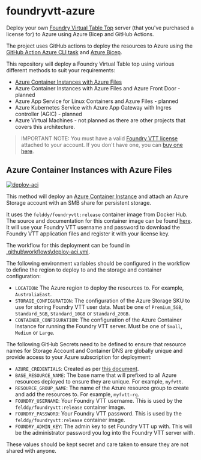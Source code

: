 # foundryvtt-azure

Deploy your own [Foundry Virtual Table Top](https://foundryvtt.com/) server (that you've purchased a license for) to Azure using Azure Bicep and GitHub Actions.

The project uses GitHub actions to deploy the resources to Azure using the [GitHub Action Azure CLI task](https://github.com/marketplace/actions/azure-cli-action) and [Azure Bicep](https://aka.ms/Bicep).

This repository will deploy a Foundry Virtual Table top using various different methods to suit your requirements:

- [Azure Container Instances with Azure Files](#azure-container-instances-with-azure-files)
- Azure Container Instances with Azure Files and Azure Front Door - planned
- Azure App Service for Linux Containers and Azure Files - planned
- Azure Kubernetes Service with Azure App Gateway with Ingres controller (AGIC) - planned
- Azure Virtual Machines - not planned as there are other projects that covers this architecture.

> IMPORTANT NOTE: You must have a valid [Foundry VTT license](https://foundryvtt.com/) attached to your account. If you don't have one, you can [buy one here](https://foundryvtt.com/purchase/).

## Azure Container Instances with Azure Files

[![deploy-aci](https://github.com/DsrDemoOrg/foundryvtt-azure/actions/workflows/deploy-aci.yml/badge.svg)](https://github.com/DsrDemoOrg/foundryvtt-azure/actions/workflows/deploy-aci.yml)

This method will deploy an [Azure Container Instance](https://docs.microsoft.com/en-us/azure/container-instances/container-instances-overview) and attach an Azure Storage account with an SMB share for persistent storage.

It uses the `felddy/foundryvtt:release` container image from Docker Hub. The source and documentation for this container image can be found [here](https://github.com/felddy/foundryvtt-docker). It will use your Foundry VTT username and password to download the Foundry VTT application files and register it with your license key.

The workflow for this deployment can be found in [.github\workflows\deploy-aci.yml](.github\workflows\deploy-aci.yml).

The following environment variables should be configured in the workflow to define the region to deploy to and the storage and container configuration:

- `LOCATION`: The Azure region to deploy the resources to. For example, `AustraliaEast`.
- `STORAGE_CONFIGURATION`: The configuration of the Azure Storage SKU to use for storing Foundry VTT user data. Must be one of `Premium_5GB`, `Standard_5GB`, `Standard_10GB` or `Standard_20GB`.
- `CONTAINER_CONFIGURATION`: The configuration of the Azure Container Instance for running the Foundry VTT server. Must be one of `Small`, `Medium` or `Large`.

The following GitHub Secrets need to be defined to ensure that resource names for Storage Account and Container DNS are globally unique and provide access to your Azure subscription for deployment:

- `AZURE_CREDENTIALS`: Created as per [this document](https://github.com/marketplace/actions/azure-cli-action#configure-azure-credentials-as-github-secret).
- `BASE_RESOURCE_NAME`: The base name that will prefixed to all Azure resources deployed to ensure they are unique. For example, `myfvtt`.
- `RESOURCE_GROUP_NAME`: The name of the Azure resource group to create and add the resources to. For example, `myfvtt-rg`.
- `FOUNDRY_USERNAME`: Your Foundry VTT username. This is used by the `felddy/foundryvtt:release` container image.
- `FOUNDRY_PASSWORD`: Your Foundry VTT password. This is used by the `felddy/foundryvtt:release` container image.
- `FOUNDRY_ADMIN_KEY`: The admin key to set Foundry VTT up with. This will be the administrator password you log into the Foundry VTT server with.

These values should be kept secret and care taken to ensure they are not shared with anyone.
